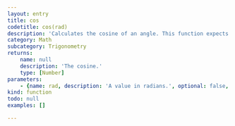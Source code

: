 ```yaml
---
layout: entry
title: cos
codetitle: cos(rad)
description: 'Calculates the cosine of an angle. This function expects the values of the angle parameter to be provided in radians (values from 0 to PI*2). Values are returned in the range -1 to 1.'
category: Math
subcategory: Trigonometry
returns:
    name: null
    description: 'The cosine.'
    type: [Number]
parameters:
    - {name: rad, description: 'A value in radians.', optional: false, type: [Number]}
kind: function
todo: null
examples: []

---
```


